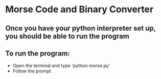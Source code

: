 # Morse Code and Binary Converter
## Once you have your python interpreter set up, you should be able to run the program
## To run the program:
- Open the terminal and type 'python morse.py'
- Follow the prompt
